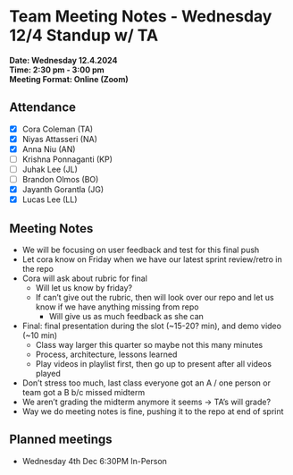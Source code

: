 # Team Meeting Notes - Wednesday 12/4 Standup w/ TA

**Date: Wednesday 12.4.2024**\
**Time: 2:30 pm - 3:00 pm**\
**Meeting Format: Online (Zoom)**

## Attendance

- [x] Cora Coleman (TA)
- [x] Niyas Attasseri (NA)
- [x] Anna Niu (AN)
- [ ] Krishna Ponnaganti (KP)
- [ ] Juhak Lee (JL)
- [ ] Brandon Olmos (BO)
- [x] Jayanth Gorantla (JG)
- [x] Lucas Lee (LL)

## Meeting Notes

- We will be focusing on user feedback and test for this final push
- Let cora know on Friday when we have our latest sprint review/retro in the repo
- Cora will ask about rubric for final
    - Will let us know by friday?
    - If can’t give out the rubric, then will look over our repo and let us know if we have anything missing from repo
        - Will give us as much feedback as she can
- Final: final presentation during the slot (~15-20? min), and demo video (~10 min)
    - Class way larger this quarter so maybe not this many minutes
    - Process, architecture, lessons learned
    - Play videos in playlist first, then go up to present after all videos played
- Don’t stress too much, last class everyone got an A / one person or team got a B b/c missed midterm
- We aren’t grading the midterm anymore it seems -> TA’s will grade?
- Way we do meeting notes is fine, pushing it to the repo at end of sprint

## Planned meetings

- Wednesday 4th Dec 6:30PM In-Person